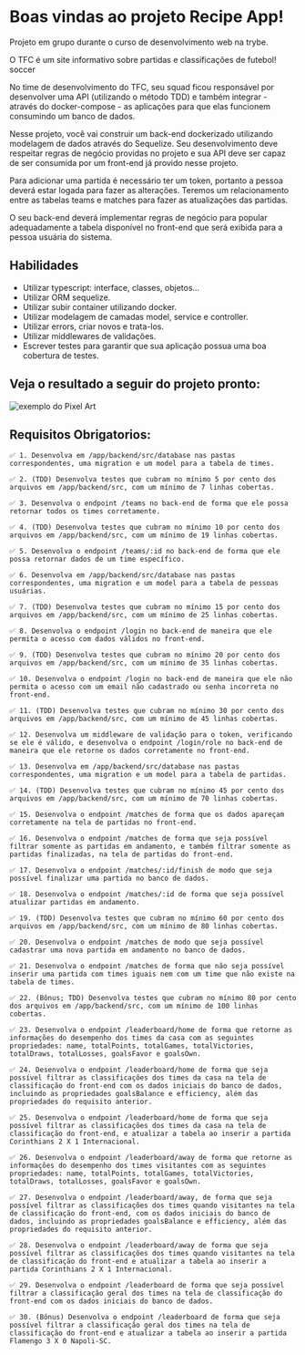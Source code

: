 # Boas vindas ao projeto Recipe App!
  Projeto em grupo durante o curso de desenvolvimento web na trybe.
  
O TFC é um site informativo sobre partidas e classificações de futebol! soccer

No time de desenvolvimento do TFC, seu squad ficou responsável por desenvolver uma API (utilizando o método TDD) e também integrar - através do docker-compose - as aplicações para que elas funcionem consumindo um banco de dados.

Nesse projeto, você vai construir um back-end dockerizado utilizando modelagem de dados através do Sequelize. Seu desenvolvimento deve respeitar regras de negócio providas no projeto e sua API deve ser capaz de ser consumida por um front-end já provido nesse projeto.

Para adicionar uma partida é necessário ter um token, portanto a pessoa deverá estar logada para fazer as alterações. Teremos um relacionamento entre as tabelas teams e matches para fazer as atualizações das partidas.

O seu back-end deverá implementar regras de negócio para popular adequadamente a tabela disponível no front-end que será exibida para a pessoa usuária do sistema.

## Habilidades
- Utilizar typescript: interface, classes, objetos...
- Utilizar ORM sequelize.
- Utilizar subir container utilizando docker.
- Utilizar modelagem de camadas model, service e controller.
- Utilizar errors, criar novos e trata-los.
- Utilizar middlewares de validações.
- Escrever testes para garantir que sua aplicação possua uma boa cobertura de testes.

## Veja o resultado a seguir do projeto pronto:
  ![exemplo do Pixel Art](./tfc.gif)

## Requisitos Obrigatorios:

    ✅ 1. Desenvolva em /app/backend/src/database nas pastas correspondentes, uma migration e um model para a tabela de times.
 
    ✅ 2. (TDD) Desenvolva testes que cubram no mínimo 5 por cento dos arquivos em /app/backend/src, com um mínimo de 7 linhas cobertas.

    ✅ 3. Desenvolva o endpoint /teams no back-end de forma que ele possa retornar todos os times corretamente.
    
    ✅ 4. (TDD) Desenvolva testes que cubram no mínimo 10 por cento dos arquivos em /app/backend/src, com um mínimo de 19 linhas cobertas.

    ✅ 5. Desenvolva o endpoint /teams/:id no back-end de forma que ele possa retornar dados de um time específico.

    ✅ 6. Desenvolva em /app/backend/src/database nas pastas correspondentes, uma migration e um model para a tabela de pessoas usuárias.

    ✅ 7. (TDD) Desenvolva testes que cubram no mínimo 15 por cento dos arquivos em /app/backend/src, com um mínimo de 25 linhas cobertas.

    ✅ 8. Desenvolva o endpoint /login no back-end de maneira que ele permita o acesso com dados válidos no front-end.
    
    ✅ 9. (TDD) Desenvolva testes que cubram no mínimo 20 por cento dos arquivos em /app/backend/src, com um mínimo de 35 linhas cobertas.
    
    ✅ 10. Desenvolva o endpoint /login no back-end de maneira que ele não permita o acesso com um email não cadastrado ou senha incorreta no front-end.
    
    ✅ 11. (TDD) Desenvolva testes que cubram no mínimo 30 por cento dos arquivos em /app/backend/src, com um mínimo de 45 linhas cobertas.
    
    ✅ 12. Desenvolva um middleware de validação para o token, verificando se ele é válido, e desenvolva o endpoint /login/role no back-end de maneira que ele retorne os dados corretamente no front-end.
    
    ✅ 13. Desenvolva em /app/backend/src/database nas pastas correspondentes, uma migration e um model para a tabela de partidas.
    
    ✅ 14. (TDD) Desenvolva testes que cubram no mínimo 45 por cento dos arquivos em /app/backend/src, com um mínimo de 70 linhas cobertas.
    
    ✅ 15. Desenvolva o endpoint /matches de forma que os dados apareçam corretamente na tela de partidas no front-end.
        
    ✅ 16. Desenvolva o endpoint /matches de forma que seja possível filtrar somente as partidas em andamento, e também filtrar somente as partidas finalizadas, na tela de partidas do front-end.
    
    ✅ 17. Desenvolva o endpoint /matches/:id/finish de modo que seja possível finalizar uma partida no banco de dados.
    
    ✅ 18. Desenvolva o endpoint /matches/:id de forma que seja possível atualizar partidas em andamento.
          
    ✅ 19. (TDD) Desenvolva testes que cubram no mínimo 60 por cento dos arquivos em /app/backend/src, com um mínimo de 80 linhas cobertas.
    
    ✅ 20. Desenvolva o endpoint /matches de modo que seja possível cadastrar uma nova partida em andamento no banco de dados.
        
    ✅ 21. Desenvolva o endpoint /matches de forma que não seja possível inserir uma partida com times iguais nem com um time que não existe na tabela de times.  
      
    ✅ 22. (Bônus; TDD) Desenvolva testes que cubram no mínimo 80 por cento dos arquivos em /app/backend/src, com um mínimo de 100 linhas cobertas.
    
    ✅ 23. Desenvolva o endpoint /leaderboard/home de forma que retorne as informações do desempenho dos times da casa com as seguintes propriedades: name, totalPoints, totalGames, totalVictories, totalDraws, totalLosses, goalsFavor e goalsOwn.
    
    ✅ 24. Desenvolva o endpoint /leaderboard/home de forma que seja possível filtrar as classificações dos times da casa na tela de classificação do front-end com os dados iniciais do banco de dados, incluindo as propriedades goalsBalance e efficiency, além das propriedades do requisito anterior.
        
    ✅ 25. Desenvolva o endpoint /leaderboard/home de forma que seja possível filtrar as classificações dos times da casa na tela de classificação do front-end, e atualizar a tabela ao inserir a partida Corinthians 2 X 1 Internacional.  
      
    ✅ 26. Desenvolva o endpoint /leaderboard/away de forma que retorne as informações do desempenho dos times visitantes com as seguintes propriedades: name, totalPoints, totalGames, totalVictories, totalDraws, totalLosses, goalsFavor e goalsOwn.
    
    ✅ 27. Desenvolva o endpoint /leaderboard/away, de forma que seja possível filtrar as classificações dos times quando visitantes na tela de classificação do front-end, com os dados iniciais do banco de dados, incluindo as propriedades goalsBalance e efficiency, além das propriedades do requisito anterior.
    
    ✅ 28. Desenvolva o endpoint /leaderboard/away de forma que seja possível filtrar as classificações dos times quando visitantes na tela de classificação do front-end e atualizar a tabela ao inserir a partida Corinthians 2 X 1 Internacional.
        
    ✅ 29. Desenvolva o endpoint /leaderboard de forma que seja possível filtrar a classificação geral dos times na tela de classificação do front-end com os dados iniciais do banco de dados.   
      
    ✅ 30. (Bônus) Desenvolva o endpoint /leaderboard de forma que seja possível filtrar a classificação geral dos times na tela de classificação do front-end e atualizar a tabela ao inserir a partida Flamengo 3 X 0 Napoli-SC.
